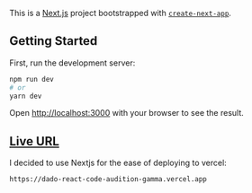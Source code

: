 This is a [Next.js](https://nextjs.org/) project bootstrapped with [`create-next-app`](https://github.com/vercel/next.js/tree/canary/packages/create-next-app).

## Getting Started

First, run the development server:

```bash
npm run dev
# or
yarn dev
```

Open [http://localhost:3000](http://localhost:3000) with your browser to see the result.


## [Live URL](https://dado-react-code-audition-gamma.vercel.app)

I decided to use Nextjs for the ease of deploying to vercel:

    https://dado-react-code-audition-gamma.vercel.app

